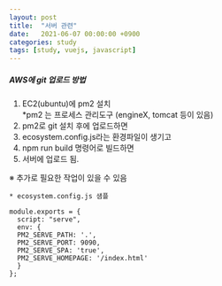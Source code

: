 ```yaml
---
layout: post
title:  "서버 관련"
date:   2021-06-07 00:00:00 +0900
categories: study
tags: [study, vuejs, javascript]
---
```


##### AWS에 git 업로드 방법

1. EC2(ubuntu)에 pm2 설치 <br>
  *pm2 는 프로세스 관리도구 (engineX, tomcat 등이 있음)
2. pm2로 git 설치 후에 업로드하면 
3. ecosystem.config.js라는 환경파일이 생기고
4. npm run build 명령어로 빌드하면 
5. 서버에 업로드 됨.

※ 추가로 필요한 작업이 있을 수 있음

`* ecosystem.config.js 샘플`
```script
module.exports = {
  script: "serve",
  env: {
  PM2_SERVE_PATH: '.',
  PM2_SERVE_PORT: 9090,
  PM2_SERVE_SPA: 'true',
  PM2_SERVE_HOMEPAGE: '/index.html'
  }
};
```